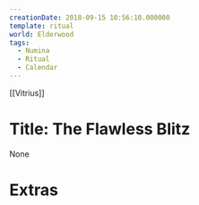 ```yaml
---
creationDate: 2018-09-15 10:56:10.000000
template: ritual
world: Elderwood
tags:
  - Numina
  - Ritual
  - Calendar
---
```


[[Vitrius]]
# Title: The Flawless Blitz

None

# Extras

